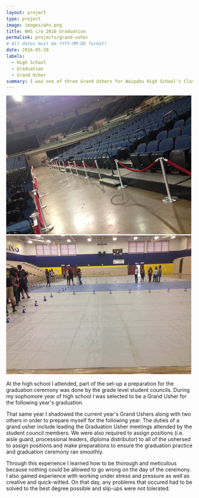 ```yaml
---
layout: project
type: project
image: images/whs.png
title: WHS c/o 2016 Graduation
permalink: projects/grand-usher
# All dates must be YYYY-MM-DD format!
date: 2016-05-20
labels:
  - High School
  - Graduation
  - Grand Usher
summary: I was one of three Grand Ushers for Waipahu High School's Class of 2016 graduation
---
```


<img class="ui medium left floated rounded image" src="../images/grad1.jpg">
<img class="ui medium left floated rounded image" src="../images/grad2.jpg">

<br/>


At the high school I attended, part of the set-up a preparation for the graduation ceremony was done by the grade level student councils. During my sophomore year of high school I was selected to be a Grand Usher for the following year's graduation.

That same year I shadowed the current year's Grand Ushers along with two others in order to prepare myself for the following year. The duties of a grand usher include leading the Graduation Usher meetings attended by the student council members. We were also required to assign positions (i.e. aisle guard, processional leaders, diploma distributor) to all of the ushersed to assign positions and make preparations to ensure the graduation practice and graduation ceremony ran smoothly.

Through this experience I learned how to be thorough and meticulous because nothing could be allowed to go wrong on the day of the ceremony. I also gained experience with working under stress and pressure as well as creative and quick-witted. On that day, any problems that occured had to be solved to the best degree possible and slip-ups were not tolerated.
